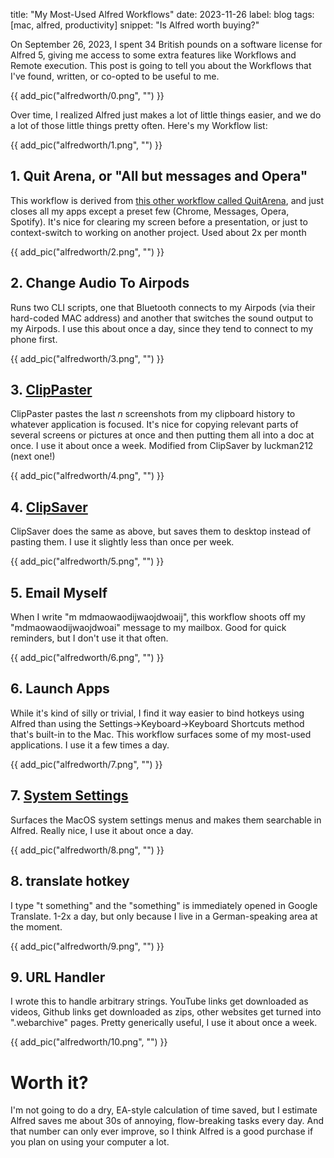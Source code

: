 title: "My Most-Used Alfred Workflows"
date: 2023-11-26
label: blog
tags: [mac, alfred, productivity]
snippet: "Is Alfred worth buying?"

On September 26, 2023, I spent 34 British pounds on a software license for Alfred 5, giving me access to some extra features like Workflows and Remote execution. This post is going to tell you about the Workflows that I've found, written, or co-opted to be useful to me.

{{ add_pic("alfredworth/0.png", "") }}

Over time, I realized Alfred just makes a lot of little things easier, and we do a lot of those little things pretty often. Here's my Workflow list:

{{ add_pic("alfredworth/1.png", "") }}

## 1. Quit Arena, or "All but messages and Opera"

This workflow is derived from [this other workflow called QuitArena](https://github.com/vitorgalvao/alfred-workflows/tree/master/QuitArena), and just closes all my apps except a preset few (Chrome, Messages, Opera, Spotify). It's nice for clearing my screen before a presentation, or just to context-switch to working on another project. Used about 2x per month

{{ add_pic("alfredworth/2.png", "") }}

## 2. Change Audio To Airpods

Runs two CLI scripts, one that Bluetooth connects to my Airpods (via their hard-coded MAC address) and another that switches the sound output to my Airpods. I use this about once a day, since they tend to connect to my phone first.

{{ add_pic("alfredworth/3.png", "") }}

## 3. [ClipPaster](https://github.com/kongmunist/alfred_clippaster_workflow)

ClipPaster pastes the last $n$ screenshots from my clipboard history to whatever application is focused. It's nice for copying relevant parts of several screens or pictures at once and then putting them all into a doc at once. I use it about once a week. Modified from ClipSaver by luckman212 (next one!)

{{ add_pic("alfredworth/4.png", "") }}

## 4. [ClipSaver](https://github.com/luckman212/alfred_clipsaver_workflow)

ClipSaver does the same as above, but saves them to desktop instead of pasting them. I use it slightly less than once per week.

{{ add_pic("alfredworth/5.png", "") }}

## 5. Email Myself

When I write "m mdmaowaodijwaojdwoaij", this workflow shoots off my "mdmaowaodijwaojdwoai" message to my mailbox. Good for quick reminders, but I don't use it that often.

{{ add_pic("alfredworth/6.png", "") }}

## 6. Launch Apps

While it's kind of silly or trivial, I find it way easier to bind hotkeys using Alfred than using the Settings->Keyboard->Keyboard Shortcuts method that's built-in to the Mac. This workflow surfaces some of my most-used applications. I use it a few times a day.

{{ add_pic("alfredworth/7.png", "") }}

## 7. [System Settings](https://github.com/alfredapp/system-settings-workflow/)

Surfaces the MacOS system settings menus and makes them searchable in Alfred. Really nice, I use it about once a day.

{{ add_pic("alfredworth/8.png", "") }}

## 8. translate hotkey

I type "t something" and the "something" is immediately opened in Google Translate. 1-2x a day, but only because I live in a German-speaking area at the moment.

{{ add_pic("alfredworth/9.png", "") }}

## 9. URL Handler

I wrote this to handle arbitrary strings. YouTube links get downloaded as videos, Github links get downloaded as zips, other websites get turned into ".webarchive" pages. Pretty generically useful, I use it about once a week.

{{ add_pic("alfredworth/10.png", "") }}

# Worth it?

I'm not going to do a dry, EA-style calculation of time saved, but I estimate Alfred saves me about 30s of annoying, flow-breaking tasks every day. And that number can only ever improve, so I think Alfred is a good purchase if you plan on using your computer a lot.
